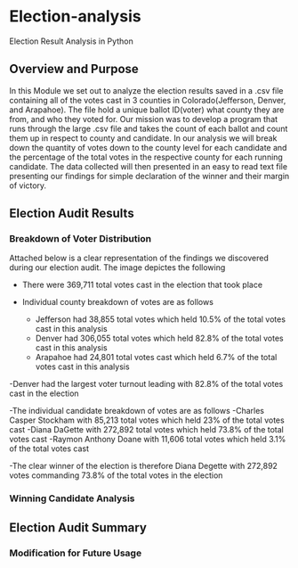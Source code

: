 # Election-analysis
Election Result Analysis in Python

## Overview and Purpose
In this Module we set out to analyze the election results saved in a .csv file containing all of the votes cast in 3 counties in Colorado(Jefferson, Denver, and Arapahoe). The file hold a unique ballot ID(voter) what county they are from, and who they voted for. Our mission was to develop a program that runs through the large .csv file and takes the count of each ballot and count them up in respect to county and candidate. In our analysis we will break down the quantity of votes down to the county level for each candidate and the percentage of the total votes in the respective county for each running candidate. The data collected will then presented in an easy to read text file presenting our findings for simple declaration of the winner and their margin of victory. 
## Election Audit Results
### Breakdown of Voter Distribution

Attached below is a clear representation of the findings we discovered during our election audit. The image depictes the following

- There were 369,711 total votes cast in the election that took place

- Individual county breakdown of votes are as follows
  - Jefferson had 38,855 total votes which held 10.5% of the total votes cast in this analysis
  - Denver had 306,055 total votes which held 82.8% of the total votes cast in this analysis
  - Arapahoe had 24,801 total votes cast which held 6.7% of the total votes cast in this analysis

-Denver had the largest voter turnout leading with 82.8% of the total votes cast in the election

-The individual candidate breakdown of votes are as follows
  -Charles Casper Stockham with 85,213 total votes which held 23% of the total votes cast
  -Diana DaGette with 272,892 total votes which held 73.8% of the total votes cast
  -Raymon Anthony Doane with 11,606 total votes which held 3.1% of the total votes cast

-The clear winner of the election is therefore Diana Degette with 272,892 votes commanding 73.8% of the total votes in the election


   
### Winning Candidate Analysis
## Election Audit Summary
### Modification for Future Usage
